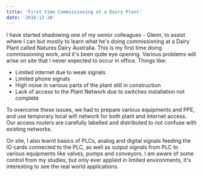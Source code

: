 ```yaml
---
title: 'First time Commissioning at a Dairy Plant'
date: '2016-12-20'
---
```


I have started shadowing one of my senior colleagues - Glenn, to assist where I can but mostly to learn what he's doing commissioning at a Dairy Plant called Natures Dairy Australia. This is my first time doing commissioning work, and it's been quite eye opening. Various problems will arise on site that I never expected to occur in office. Things like:

- Limited internet due to weak signals
- Limited phone signals
- High noise in various parts of the plant still in construction
- Lack of access to the Plant Network due to switches installation not complete

To overcome these issues, we had to prepare various equipments and PPE, and use temporary local wifi network for both plant and internet access. Our access routers are carefully labelled and distributed to not confuse with existing networks. 

On site, I also learnt basics of PLCs, analog and digital signals feeding the IO cards connected to the PLC, as well as output signals from PLC to various equipments like valves, pumps and conveyors. I am aware of some control  from my studies, but only ever applied in limited environments, it's interesting to see the real world applications.